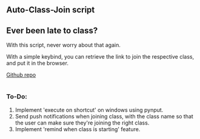 ## Auto-Class-Join script

## Ever been late to class?
With this script, never worry about that again. 

With a simple keybind, you can retrieve the link to join the respective class, and put it in the browser.

[Github repo](https://github.com/Phantasm702/Auto-Join-Class)

#

### To-Do:
1) Implement 'execute on shortcut' on windows using pynput.
2) Send push notifications when joining class, with the class name so that the user can make sure they're joining the right class.
3) Implement 'remind when class is starting' feature.